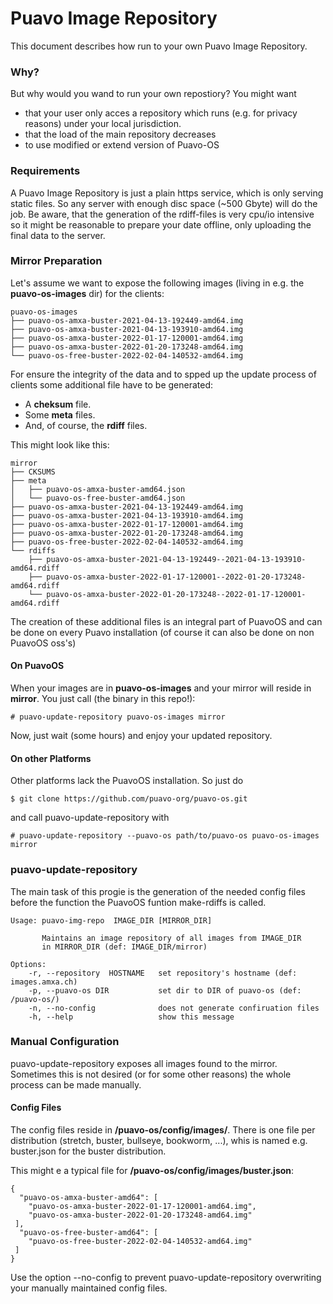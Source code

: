 # Puavo Image Repository

This document describes how run to your own Puavo Image Repository.

### Why?
But why would you wand to run your own repostiory? You might want
* that your user only acces a repository which runs (e.g. for privacy reasons) under your local jurisdiction.
* that the load of the main repository decreases
* to use modified or extend version of Puavo-OS 

### Requirements

A Puavo Image Repository is just a plain https service, which is only serving static files. So any server with enough disc space (~500 Gbyte) will do the job. Be aware, that the generation of the rdiff-files is very cpu/io intensive so it might be reasonable to prepare your date offline, only  uploading the final data to the server.  

### Mirror Preparation

Let's assume we want to expose the following images (living in e.g. the **puavo-os-images** dir) for the clients:

```
puavo-os-images
├── puavo-os-amxa-buster-2021-04-13-192449-amd64.img
├── puavo-os-amxa-buster-2021-04-13-193910-amd64.img
├── puavo-os-amxa-buster-2022-01-17-120001-amd64.img
├── puavo-os-amxa-buster-2022-01-20-173248-amd64.img
└── puavo-os-free-buster-2022-02-04-140532-amd64.img
```
For ensure the integrity of the data and to spped up the update process of clients some additional file have to be generated:
* A **cheksum** file.
* Some  **meta** files.
* And, of course, the **rdiff** files.

This might look like this:

```
mirror
├── CKSUMS
├── meta
│   ├── puavo-os-amxa-buster-amd64.json
│   └── puavo-os-free-buster-amd64.json
├── puavo-os-amxa-buster-2021-04-13-192449-amd64.img
├── puavo-os-amxa-buster-2021-04-13-193910-amd64.img
├── puavo-os-amxa-buster-2022-01-17-120001-amd64.img
├── puavo-os-amxa-buster-2022-01-20-173248-amd64.img
├── puavo-os-free-buster-2022-02-04-140532-amd64.img
└── rdiffs
    ├── puavo-os-amxa-buster-2021-04-13-192449--2021-04-13-193910-amd64.rdiff
    ├── puavo-os-amxa-buster-2022-01-17-120001--2022-01-20-173248-amd64.rdiff
    └── puavo-os-amxa-buster-2022-01-20-173248--2022-01-17-120001-amd64.rdiff
```
The creation of these additional files is an integral part of PuavoOS and can be done on every Puavo installation (of course  it can also be done on non PuavoOS oss's)

#### On PuavoOS
When your images are in **puavo-os-images** and your mirror will reside in **mirror**. You just call (the binary in this repo!):

```
# puavo-update-repository puavo-os-images mirror
```

Now, just wait (some hours) and enjoy your updated repository.

#### On other Platforms

Other platforms lack the PuavoOS installation. So just do

```
$ git clone https://github.com/puavo-org/puavo-os.git
```

and call puavo-update-repository with

```
# puavo-update-repository --puavo-os path/to/puavo-os puavo-os-images mirror
```

### puavo-update-repository

The main task of this progie is the generation of the needed config files before the function the PuavoOS funtion make-rdiffs is called.

```
Usage: puavo-img-repo  IMAGE_DIR [MIRROR_DIR]

       Maintains an image repository of all images from IMAGE_DIR
       in MIRROR_DIR (def: IMAGE_DIR/mirror)

Options:
    -r, --repository  HOSTNAME   set repository's hostname (def: images.amxa.ch)
    -p, --puavo-os DIR           set dir to DIR of puavo-os (def: /puavo-os/)
    -n, --no-config              does not generate confiruation files
    -h, --help                   show this message

```
### Manual Configuration

puavo-update-repository exposes all images found to the mirror. Sometimes this is not desired (or for some other reasons) the whole process can be made manually.

#### Config Files

The config files reside in **/puavo-os/config/images/**. There is one file per distribution (stretch, buster, bullseye, bookworm, ...), whis is named e.g. buster.json for the buster distribution. 

This might e a typical file for **/puavo-os/config/images/buster.json**:

```
{
  "puavo-os-amxa-buster-amd64": [
    "puavo-os-amxa-buster-2022-01-17-120001-amd64.img",
    "puavo-os-amxa-buster-2022-01-20-173248-amd64.img"
 ],
  "puavo-os-free-buster-amd64": [
    "puavo-os-free-buster-2022-02-04-140532-amd64.img"
 ]
}

```
Use the option --no-config to prevent puavo-update-repository overwriting your manually maintained config files.

